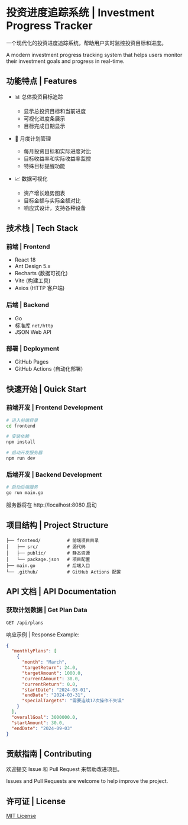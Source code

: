 # 投资进度追踪系统 | Investment Progress Tracker

一个现代化的投资进度追踪系统，帮助用户实时监控投资目标和进度。

A modern investment progress tracking system that helps users monitor their investment goals and progress in real-time.

## 功能特点 | Features

- 📊 总体投资目标追踪
  - 显示总投资目标和当前进度
  - 可视化进度条展示
  - 目标完成日期显示

- 📅 月度计划管理
  - 每月投资目标和实际进度对比
  - 目标收益率和实际收益率监控
  - 特殊目标提醒功能

- 📈 数据可视化
  - 资产增长趋势图表
  - 目标金额与实际金额对比
  - 响应式设计，支持各种设备

## 技术栈 | Tech Stack

### 前端 | Frontend
- React 18
- Ant Design 5.x
- Recharts (数据可视化)
- Vite (构建工具)
- Axios (HTTP 客户端)

### 后端 | Backend
- Go
- 标准库 `net/http`
- JSON Web API

### 部署 | Deployment
- GitHub Pages
- GitHub Actions (自动化部署)

## 快速开始 | Quick Start

### 前端开发 | Frontend Development

```bash
# 进入前端目录
cd frontend

# 安装依赖
npm install

# 启动开发服务器
npm run dev
```

### 后端开发 | Backend Development

```bash
# 启动后端服务
go run main.go
```

服务器将在 http://localhost:8080 启动

## 项目结构 | Project Structure

```
├── frontend/          # 前端项目目录
│   ├── src/           # 源代码
│   ├── public/        # 静态资源
│   └── package.json   # 项目配置
├── main.go            # 后端入口
└── .github/           # GitHub Actions 配置
```

## API 文档 | API Documentation

### 获取计划数据 | Get Plan Data

```
GET /api/plans
```

响应示例 | Response Example:
```json
{
  "monthlyPlans": [
    {
      "month": "March",
      "targetReturn": 24.0,
      "targetAmount": 1000.0,
      "currentAmount": 30.0,
      "currentReturn": 0.0,
      "startDate": "2024-03-01",
      "endDate": "2024-03-31",
      "specialTargets": "需要连续17次操作不失误"
    }
  ],
  "overallGoal": 3000000.0,
  "startAmount": 30.0,
  "endDate": "2024-09-03"
}
```

## 贡献指南 | Contributing

欢迎提交 Issue 和 Pull Request 来帮助改进项目。

Issues and Pull Requests are welcome to help improve the project.

## 许可证 | License

[MIT License](LICENSE)